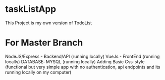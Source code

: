 # taskListApp
This Project is my own version of TodoList 


# For Master Branch
NodeJS/Express - Backend/API (running locally)
VueJs - FrontEnd (running locally)
DATABASE: MYSQL (running locally)
Adding Basic Css-style
(functional but very simple app with no authentication, api endpoints and its running locally on my computer)
 



